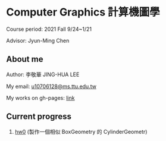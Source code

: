 # Computer Graphics 計算機圖學

Course period: 2021 Fall 9/24~1/21

Advisor: Jyun-Ming Chen
## About me
Author: 李敬華 JING-HUA LEE

My email: u10706128@ms.ttu.edu.tw

My works on gh-pages: [link]()
## Current progress
1. [hw0]() (製作一個相似 BoxGeometry 的 CylinderGeometr)

